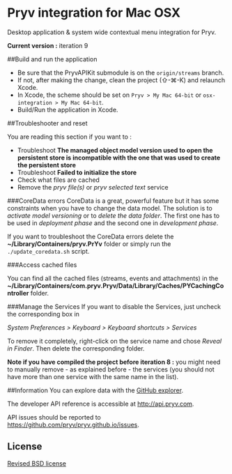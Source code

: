 # Pryv integration for Mac OSX

Desktop application &amp; system wide contextual menu integration for Pryv.

**Current version :** iteration 9

##Build and run the application

- Be sure that the PryvAPIKit submodule is on the `origin/streams` branch.
- If not, after making the change, clean the project (⇧-⌘-K) and relaunch Xcode.
- In Xcode, the scheme should be set on `Pryv > My Mac 64-bit` or `osx-integration > My Mac 64-bit`.
- Build/Run the application in Xcode.


##Troubleshooter and reset

You are reading this section if you want to :

- Troubleshoot **The managed object model version used to open the persistent store is incompatible with the one that was used to create the persistent store**
- Troubleshoot **Failed to initialize the store**
- Check what files are cached
- Remove the *pryv file(s)* or *pryv selected text* service

###CoreData errors
CoreData is a great, powerful feature but it has some constraints when you have to change the data model. The solution is to *activate model versioning* or to *delete the data folder*. The first one has to be used in *deployment phase*  and the second one in *development phase*. 

If you want to troubleshoot the CoreData errors delete the **~/Library/Containers/pryv.PrYv** folder or simply run the `./update_coredata.sh` script.

###Access cached files

You can find all the cached files (streams, events and attachments) in the **~/Library/Containers/com.pryv.Pryv/Data/Library/Caches/PYCachingController** folder.

###Manage the Services
If you want to disable the Services, just uncheck the corresponding box in 

*System Preferences > Keyboard > Keyboard shortcuts > Services*

To remove it completely, right-click on the service name and chose *Reveal in Finder*. Then delete the corresponding folder.

**Note if you have compiled the project before iteration 8 :** you might need to manually remove - as explained before - the services (you should not have more than one service with the same name in the list).

##Information
You can explore data with the [GitHub explorer](http://pryv.github.io/explorer/).

The developer API reference is accessible at <http://api.pryv.com>.

API issues should be reported to <https://github.com/pryv/pryv.github.io/issues>.


## License

[Revised BSD license](https://github.com/pryv/documents/blob/master/license-bsd-revised.md)
